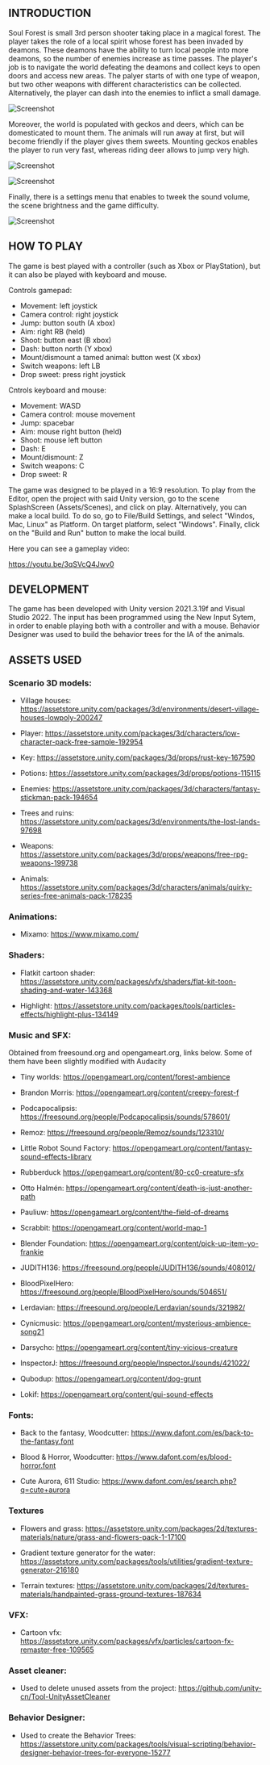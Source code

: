 ## INTRODUCTION

Soul Forest is small 3rd person shooter taking place in a magical forest. The player takes the role of a local spirit whose forest has been invaded by deamons. These deamons have the ability to turn local people into more deamons, so the number of enemies increase as time passes. The player's job is to navigate the world defeating the deamons and collect keys to open doors and access new areas. The palyer starts of with one type of weapon, but two other weapons with different characteristics can be collected. Alternatively, the player can dash into the enemies to inflict a small damage. 

![Screenshot](/Images/Image6.png)

Moreover, the world is populated with geckos and deers, which can be domesticated to mount them. The animals will run away at first, but will become friendly if the player gives them sweets. Mounting geckos enables the player to run very fast, whereas riding deer allows to jump very high. 

![Screenshot](/Images/Image14.png)

![Screenshot](/Images/Image13.png)

Finally, there is a settings menu that enables to tweek the sound volume, the scene brightness and the game difficulty. 

![Screenshot](/Images/Image2.png)

## HOW TO PLAY

The game is best played with a controller (such as Xbox or PlayStation), but it can also be played with keyboard and mouse.

Controls gamepad:
- Movement: left joystick
- Camera control: right joystick
- Jump: button south (A xbox)
- Aim: right RB (held)
- Shoot: button east (B xbox)
- Dash: button north (Y xbox)
- Mount/dismount a tamed animal: button west (X xbox)
- Switch weapons: left LB
- Drop sweet: press right joystick 

Cntrols keyboard and mouse:
- Movement: WASD
- Camera control: mouse movement
- Jump: spacebar
- Aim: mouse right button (held)
- Shoot: mouse left button
- Dash: E
- Mount/dismount: Z
- Switch weapons: C
- Drop sweet: R

The game was designed to be played in a 16:9 resolution. To play from the Editor, open the project with said Unity version, go to the scene SplashScreen (Assets/Scenes), and click on play. Alternatively, you can make a local build. To do so, go to File/Build Settings, and select "Windos, Mac, Linux" as Platform. On target platform, select "Windows". Finally, click on the "Build and Run" button to make the local build.

Here you can see a gameplay video:

https://youtu.be/3qSVcQ4Jwv0

## DEVELOPMENT

The game has been developed with Unity version 2021.3.19f and Visual Studio 2022. The input has been programmed using the New Input Sytem, in order to enable playing both with a controller and with a mouse. Behavior Designer was used to build the behavior trees for the IA of the animals.

## ASSETS USED

### Scenario 3D models:

- Village houses: https://assetstore.unity.com/packages/3d/environments/desert-village-houses-lowpoly-200247 

- Player: https://assetstore.unity.com/packages/3d/characters/low-character-pack-free-sample-192954 

- Key: https://assetstore.unity.com/packages/3d/props/rust-key-167590

- Potions: https://assetstore.unity.com/packages/3d/props/potions-115115

- Enemies: https://assetstore.unity.com/packages/3d/characters/fantasy-stickman-pack-194654 

- Trees and ruins: https://assetstore.unity.com/packages/3d/environments/the-lost-lands-97698 

- Weapons: https://assetstore.unity.com/packages/3d/props/weapons/free-rpg-weapons-199738

- Animals: https://assetstore.unity.com/packages/3d/characters/animals/quirky-series-free-animals-pack-178235

### Animations:

- Mixamo: https://www.mixamo.com/

### Shaders: 

- Flatkit cartoon shader: https://assetstore.unity.com/packages/vfx/shaders/flat-kit-toon-shading-and-water-143368

- Highlight: https://assetstore.unity.com/packages/tools/particles-effects/highlight-plus-134149 

### Music and SFX:

Obtained from freesound.org and opengameart.org, links below. Some of them have been slightly modified with Audacity 

- Tiny worlds: https://opengameart.org/content/forest-ambience

- Brandon Morris: https://opengameart.org/content/creepy-forest-f

- Podcapocalipsis: https://freesound.org/people/Podcapocalipsis/sounds/578601/

- Remoz: https://freesound.org/people/Remoz/sounds/123310/

- Little Robot Sound Factory: https://opengameart.org/content/fantasy-sound-effects-library

- Rubberduck https://opengameart.org/content/80-cc0-creature-sfx

- Otto Halmén: https://opengameart.org/content/death-is-just-another-path

- Pauliuw: https://opengameart.org/content/the-field-of-dreams

- Scrabbit: https://opengameart.org/content/world-map-1

- Blender Foundation: https://opengameart.org/content/pick-up-item-yo-frankie

- JUDITH136: https://freesound.org/people/JUDITH136/sounds/408012/

- BloodPixelHero: https://freesound.org/people/BloodPixelHero/sounds/504651/

- Lerdavian: https://freesound.org/people/Lerdavian/sounds/321982/

- Cynicmusic: https://opengameart.org/content/mysterious-ambience-song21

- Darsycho: https://opengameart.org/content/tiny-vicious-creature

- InspectorJ: https://freesound.org/people/InspectorJ/sounds/421022/

- Qubodup: https://opengameart.org/content/dog-grunt

- Lokif: https://opengameart.org/content/gui-sound-effects

### Fonts:

- Back to the fantasy, Woodcutter: https://www.dafont.com/es/back-to-the-fantasy.font

- Blood & Horror, Woodcutter: https://www.dafont.com/es/blood-horror.font

- Cute Aurora, 611 Studio: https://www.dafont.com/es/search.php?q=cute+aurora

### Textures  

- Flowers and grass: https://assetstore.unity.com/packages/2d/textures-materials/nature/grass-and-flowers-pack-1-17100 

- Gradient texture generator for the water: https://assetstore.unity.com/packages/tools/utilities/gradient-texture-generator-216180 

- Terrain textures: https://assetstore.unity.com/packages/2d/textures-materials/handpainted-grass-ground-textures-187634

### VFX:

- Cartoon vfx: https://assetstore.unity.com/packages/vfx/particles/cartoon-fx-remaster-free-109565

### Asset cleaner:

- Used to delete unused assets from the project: https://github.com/unity-cn/Tool-UnityAssetCleaner


### Behavior Designer:
 - Used to create the Behavior Trees: https://assetstore.unity.com/packages/tools/visual-scripting/behavior-designer-behavior-trees-for-everyone-15277










